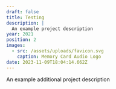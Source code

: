 ```yaml
---
draft: false
title: Testing
description: |
  An example project description
year: 2021
position: 2
images:
  - src: /assets/uploads/favicon.svg
    caption: Memory Card Audio Logo
date: 2023-11-09T18:04:14.662Z
---
```

An example additional project description

